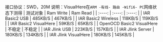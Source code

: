 #
接口协议：SWD，20M
说明：VisualHere在`ARM -有线- 路由 -Wifi6- PC`网络状态下测得
| 测试对象 | Ram Write | Ram Read |
| :----: | :----: | :----: |
| IAR Basic2 USB | 485KB/S | 467KB/S |
| IAR Basic2 Wireless | 118KB/S | 119KB/S |
| IAR Basic2 VisualHere | 59KB/S | 65KB/S |
| OpenOCD Basic2 VisualHere | 不稳定 | 不稳定 |
| IAR Jlink USB | 223KB/S | 157KB/S |
| IAR Jlink Server | 180KB/S | 134KB/S |
| IAR Jlink VisualHere | 180KB/S | 145KB/S |
